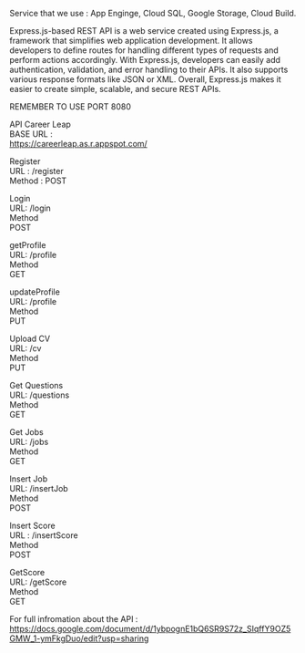 Service that we use : App Enginge, Cloud SQL, Google Storage, Cloud Build.

 Express.js-based REST API is a web service created using Express.js, a framework that simplifies web application development. 
 It allows developers to define routes for handling different types of requests and perform actions accordingly. 
 With Express.js, developers can easily add authentication, validation, and error handling to their APIs. It also supports various response formats like JSON or XML. 
 Overall, Express.js makes it easier to create simple, scalable, and secure REST APIs.  

 REMEMBER TO USE PORT 8080  
 
 API Career Leap   
 BASE URL :   
 https://careerleap.as.r.appspot.com/  
 
 Register  
 URL : /register  
 Method : POST  
 
 Login  
 URL:  /login  
 Method   
 POST  

getProfile  
URL: /profile  
Method  
GET  

updateProfile  
URL: /profile  
Method  
PUT  

Upload CV    
URL: /cv  
Method   
PUT  

Get Questions  
URL: /questions  
Method   
GET  

Get Jobs  
URL: /jobs  
Method   
GET  

Insert Job  
URL: /insertJob  
Method   
POST  

Insert Score  
URL : /insertScore  
Method   
POST  

GetScore  
URL: /getScore  
Method   
GET  

For full infromation about the API : https://docs.google.com/document/d/1ybpognE1bQ6SR9S72z_SIqffY9OZ5GMW_1-ymFkgDuo/edit?usp=sharing  
